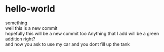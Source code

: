 # hello-world
something </br>
well this is a new commit </br> 
hopefully this will be a new commit too
Anything that I add will be a green addition right? </br>
and now you ask to use my car and you dont fill up the tank
